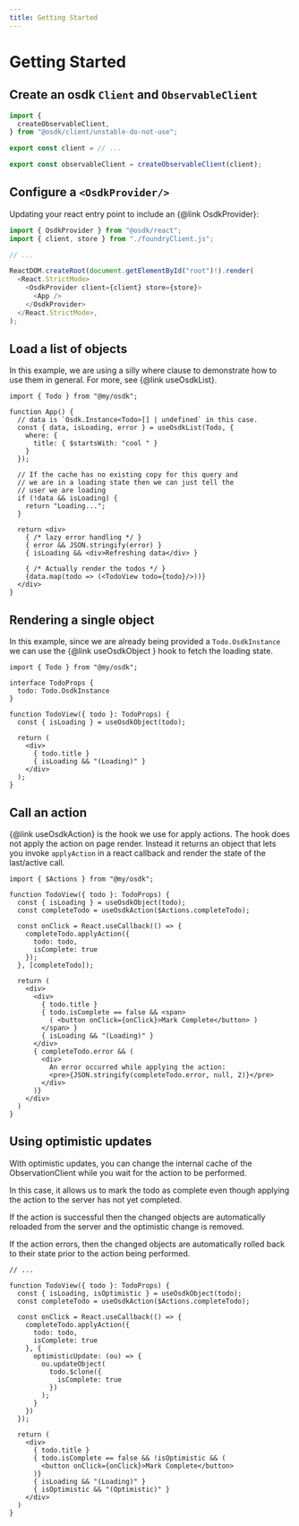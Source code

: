```yaml
---
title: Getting Started
---
```


# Getting Started

## Create an osdk `Client` and `ObservableClient`

```ts
import {
  createObservableClient,
} from "@osdk/client/unstable-do-not-use";

export const client = // ...

export const observableClient = createObservableClient(client);
```

## Configure a `<OsdkProvider/>`

Updating your react entry point to include an {@link OsdkProvider}:

```ts
import { OsdkProvider } from "@osdk/react";
import { client, store } from "./foundryClient.js";

// ...

ReactDOM.createRoot(document.getElementById("root")!).render(
  <React.StrictMode>
    <OsdkProvider client={client} store={store}>
      <App />
    </OsdkProvider>
  </React.StrictMode>,
);
```


## Load a list of objects

In this example, we are using a silly where clause to demonstrate how to
use them in general. For more, see {@link useOsdkList}.

```tsx
import { Todo } from "@my/osdk";

function App() {
  // data is `Osdk.Instance<Todo>[] | undefined` in this case.
  const { data, isLoading, error } = useOsdkList(Todo, {
    where: {
      title: { $startsWith: "cool " }
    }
  });

  // If the cache has no existing copy for this query and
  // we are in a loading state then we can just tell the
  // user we are loading
  if (!data && isLoading) {
    return "Loading...";
  }

  return <div>
    { /* lazy error handling */ }
    { error && JSON.stringify(error) }
    { isLoading && <div>Refreshing data</div> }
    
    { /* Actually render the todos */ }
    {data.map(todo => (<TodoView todo={todo}/>))}
  </div>
}
```

## Rendering a single object

In this example, since we are already being provided a `Todo.OsdkInstance` we 
can use the {@link useOsdkObject } hook to fetch the loading state.

```tsx
import { Todo } from "@my/osdk";

interface TodoProps {
  todo: Todo.OsdkInstance 
}

function TodoView({ todo }: TodoProps) {
  const { isLoading } = useOsdkObject(todo);

  return (
    <div>
      { todo.title }
      { isLoading && "(Loading)" }
    </div>
  );
}
```

## Call an action

{@link useOsdkAction} is the hook we use for apply actions.
The hook does not apply the action on page render. Instead
it returns an object that lets you invoke `applyAction` in a
react callback and render the state of the last/active call.

```tsx
import { $Actions } from "@my/osdk";

function TodoView({ todo }: TodoProps) {
  const { isLoading } = useOsdkObject(todo);
  const completeTodo = useOsdkAction($Actions.completeTodo);

  const onClick = React.useCallback(() => {
    completeTodo.applyAction({ 
      todo: todo, 
      isComplete: true
    });
  }, [completeTodo]);

  return (
    <div>
      <div>
        { todo.title }
        { todo.isComplete == false && <span>
          ( <button onClick={onClick}>Mark Complete</button> )
        </span> }
        { isLoading && "(Loading)" }
      </div>
      { completeTodo.error && (
        <div>
          An error occurred while applying the action: 
          <pre>{JSON.stringify(completeTodo.error, null, 2)}</pre>
        </div>
      )}
    </div>
  )
}
```

## Using optimistic updates

With optimistic updates, you can change the internal cache of the
ObservationClient while you wait for the action to be performed.

In this case, it allows us to mark the todo as complete even though applying
the action to the server has not yet completed.

If the action is successful then the changed objects are automatically
reloaded from the server and the optimistic change is removed.

If the action errors, then the changed objects are automatically rolled back
to their state prior to the action being performed.

```tsx
// ...

function TodoView({ todo }: TodoProps) {
  const { isLoading, isOptimistic } = useOsdkObject(todo);
  const completeTodo = useOsdkAction($Actions.completeTodo);

  const onClick = React.useCallback(() => {
    completeTodo.applyAction({ 
      todo: todo, 
      isComplete: true
    }, {
      optimisticUpdate: (ou) => {
        ou.updateObject(
          todo.$clone({
            isComplete: true
          })
        );
      }
    })
  });

  return (
    <div>
      { todo.title }
      { todo.isComplete == false && !isOptimistic && ( 
        <button onClick={onClick}>Mark Complete</button> 
      )}
      { isLoading && "(Loading)" }
      { isOptimistic && "(Optimistic)" }
    </div>
  )
}
```
